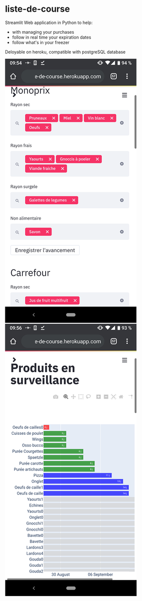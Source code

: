 # liste-de-course

Streamlit Web application in Python to help:
- with managing your purchases
- follow in real time your expiration dates
- follow what's in your freezer

Deloyable on heroku, compatible with postgreSQL database

![Image screenshot1](Screenshot_1_mini.png)
![Image screenshot2](Screenshot_2_mini.png)
